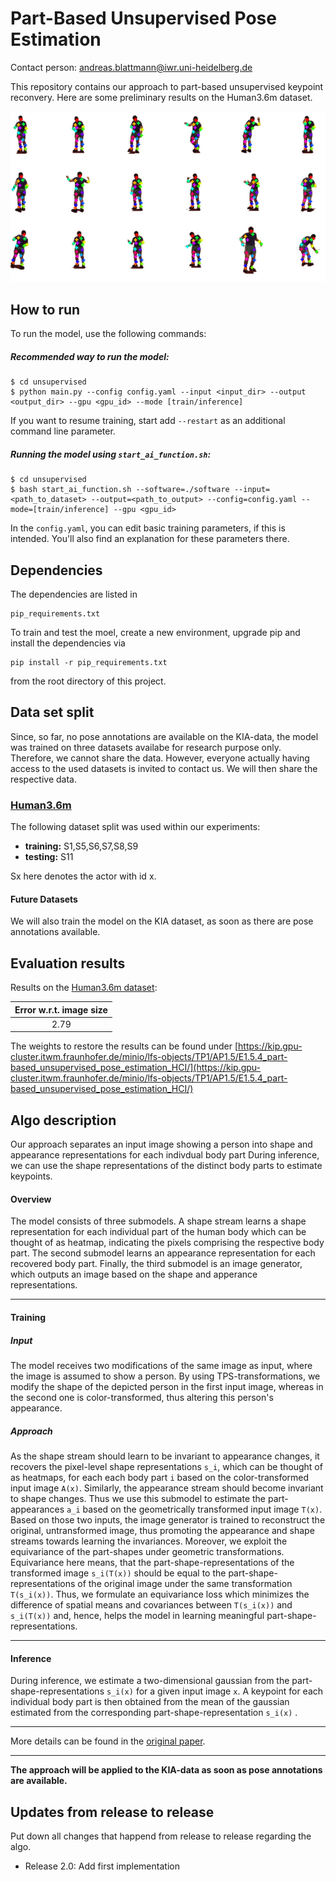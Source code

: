 # Part-Based Unsupervised Pose Estimation 

Contact person: andreas.blattmann@iwr.uni-heidelberg.de

This repository contains our approach to part-based unsupervised keypoint reconvery. 
Here are some preliminary results on the Human3.6m dataset.

![teaser_h36m](unsupervised/docs/teaser.png)


## How to run
To run the model, use the following commands:

##### Recommended way to run the model:

```
$ cd unsupervised
$ python main.py --config config.yaml --input <input_dir> --output <output_dir> --gpu <gpu_id> --mode [train/inference] 
```

If you want to resume training, start add `--restart` as an additional command line parameter.


##### Running the model using `start_ai_function.sh`:
```
$ cd unsupervised
$ bash start_ai_function.sh --software=./software --input=<path_to_dataset> --output=<path_to_output> --config=config.yaml --mode=[train/inference] --gpu <gpu_id>
```
In the `config.yaml`, you can edit basic training parameters, if this is intended. You'll also find an explanation for these parameters there.


## Dependencies

The dependencies are listed in
```
pip_requirements.txt
```

To train and test the moel, create a new environment, upgrade pip and install the dependencies via
```
pip install -r pip_requirements.txt
```
from the root directory of this project.

## Data set split

Since, so far, no pose annotations are available on the KIA-data, the model was trained on three datasets availabe for research purpose only. Therefore, we cannot share the data. However, everyone actually
having access to the used datasets is invited to contact us. We will then share the respective data.

### [Human3.6m](http://vision.imar.ro/human3.6m/description.php)

The following dataset split was used within our experiments:  
- **training:**  S1,S5,S6,S7,S8,S9 
- **testing:** S11

Sx here denotes the actor with id x.

#### Future Datasets

We will also train the model on the KIA dataset, as soon as there are pose annotations available.

## Evaluation results
Results on the [Human3.6m dataset](http://vision.imar.ro/human3.6m/description.php):

 | Error w.r.t. image size | 
| :--------:|
| 2.79 | 


The weights to restore the results can be found under [https://kip.gpu-cluster.itwm.fraunhofer.de/minio/lfs-objects/TP1/AP1.5/E1.5.4_part-based_unsupervised_pose_estimation_HCI/](https://kip.gpu-cluster.itwm.fraunhofer.de/minio/lfs-objects/TP1/AP1.5/E1.5.4_part-based_unsupervised_pose_estimation_HCI/)


## Algo description
Our approach separates an input image showing a person into shape and appearance representations for each indivdual body part During inference, we can use the shape representations of the distinct body parts to estimate keypoints.
#### Overview
The model consists of three submodels. A shape stream learns a shape representation for each individual part of the human body which can be thought of as heatmap, indicating the pixels comprising the respective body part. The second submodel learns an appearance representation for each recovered body part. Finally, the third submodel is an image generator, which outputs an image based on the shape and apperance representations.

--------------------

#### Training

##### Input
The model receives two modifications of the same image as input, where the image is assumed to show a person. By using TPS-transformations, we modify the shape of the depicted person in the first input image, whereas in the second one is color-transformed, 
thus altering this person's appearance.

##### Approach

As the shape stream should learn to be invariant to appearance changes, it recovers the pixel-level shape representations `s_i`, which can be thought of as heatmaps, for each each body part `i` based on the color-transformed input image `A(x)`. Similarly, the appearance stream should 
become invariant to shape changes. Thus we use this submodel to estimate the part-appearances `a_i` based on the geometrically transformed input image `T(x)`. Based on those two inputs, the image generator is trained to reconstruct the original, untransformed image, thus promoting the appearance and shape streams towards learning the invariances. 
Moreover, we exploit the equivariance of the part-shapes under geometric transformations. Equivariance here means, that the part-shape-representations of the transformed image `s_i(T(x))` should be equal to the part-shape-representations of the original image under the same transformation `T(s_i(x))`. 
Thus, we formulate an equivariance loss which minimizes the difference of spatial means and covariances between `T(s_i(x))` and `s_i(T(x))` and, hence, helps the model in learning meaningful part-shape-representations. 

----------------

#### Inference
During inference, we estimate a two-dimensional gaussian from the part-shape-representations `s_i(x)` for a given input image `x`. A keypoint for each individual body part is then obtained from the mean of the gaussian estimated from the corresponding part-shape-representation `s_i(x)` .


-----------------------------------------------------------

More details can be found in the [original paper](https://arxiv.org/pdf/1903.06946.pdf).

-------------------------------------------

**The approach will be applied to the KIA-data as soon as pose annotations are available.**


## Updates from release to release
Put down all changes that happend from release to release regarding the algo.
- Release 2.0: Add first implementation

